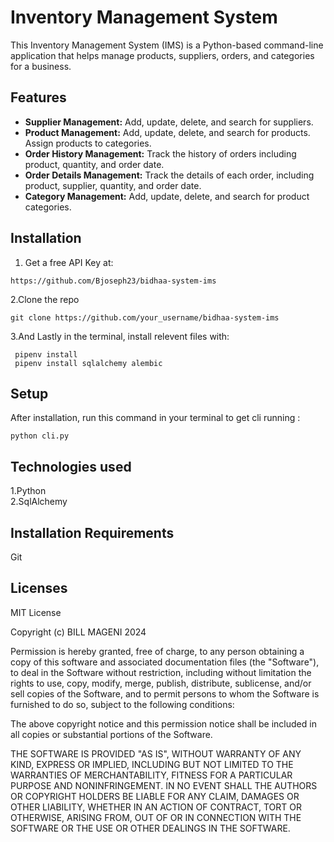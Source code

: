 # Inventory Management System

This Inventory Management System (IMS) is a Python-based command-line application that helps manage products, suppliers, orders, and categories for a business.

## Features

- **Supplier Management:** Add, update, delete, and search for suppliers.
- **Product Management:** Add, update, delete, and search for products. Assign products to categories.
- **Order History Management:** Track the history of orders including product, quantity, and order date.
- **Order Details Management:** Track the details of each order, including product, supplier, quantity, and order date.
- **Category Management:** Add, update, delete, and search for product categories.

## Installation

1. Get a free API Key at:
```
https://github.com/Bjoseph23/bidhaa-system-ims 
```
2.Clone the repo
```
git clone https://github.com/your_username/bidhaa-system-ims
```
3.And Lastly in the terminal, install relevent files with:
```
 pipenv install
 pipenv install sqlalchemy alembic
 ```

## Setup

After installation, run this command in your terminal to get cli running :

```
python cli.py
```

## Technologies used
1.Python    
2.SqlAlchemy

## Installation Requirements
Git



## Licenses
MIT License

Copyright (c)  BILL MAGENI 2024

Permission is hereby granted, free of charge, to any person obtaining a copy
of this software and associated documentation files (the "Software"), to deal
in the Software without restriction, including without limitation the rights
to use, copy, modify, merge, publish, distribute, sublicense, and/or sell
copies of the Software, and to permit persons to whom the Software is
furnished to do so, subject to the following conditions:

The above copyright notice and this permission notice shall be included in all
copies or substantial portions of the Software.

THE SOFTWARE IS PROVIDED "AS IS", WITHOUT WARRANTY OF ANY KIND, EXPRESS OR
IMPLIED, INCLUDING BUT NOT LIMITED TO THE WARRANTIES OF MERCHANTABILITY,
FITNESS FOR A PARTICULAR PURPOSE AND NONINFRINGEMENT. IN NO EVENT SHALL THE
AUTHORS OR COPYRIGHT HOLDERS BE LIABLE FOR ANY CLAIM, DAMAGES OR OTHER
LIABILITY, WHETHER IN AN ACTION OF CONTRACT, TORT OR OTHERWISE, ARISING FROM,
OUT OF OR IN CONNECTION WITH THE SOFTWARE OR THE USE OR OTHER DEALINGS IN THE
SOFTWARE.
